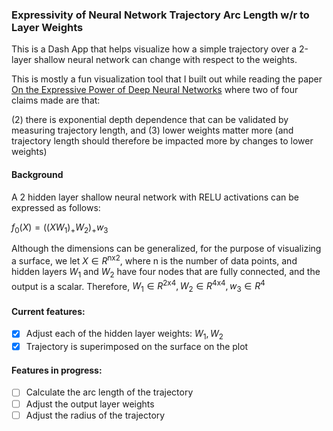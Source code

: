 ### Expressivity of Neural Network Trajectory Arc Length w/r to Layer Weights

This is a Dash App that helps visualize how a simple trajectory over a 2-layer shallow neural network can change with respect to the weights. 

This is mostly a fun visualization tool that I built out while reading the paper [On the Expressive Power of Deep Neural Networks](https://proceedings.mlr.press/v70/raghu17a.html) where two of four claims made are that:

(2) there is exponential depth dependence that can be validated by measuring trajectory length, and 
(3) lower weights matter more (and trajectory length should therefore be impacted more by changes to lower weights)

#### Background
A 2 hidden layer shallow neural network with RELU activations can be expressed as follows:

$f_{0} (X) = ((XW_1)_{+} W_2)_{+} w_3$

Although the dimensions can be generalized, for the purpose of visualizing a surface, we let $X \in R^{\text{nx2}}$,
where n is the number of data points, and hidden layers $W_1$ and $W_2$ have four nodes that are fully connected, 
and the output is a scalar. Therefore, $W_1 \in R^{\text{2x4}}, W_2 \in R^{\text{4x4}}, w_3 \in R^{4}$

#### Current features:
- [x] Adjust each of the hidden layer weights: $W_1, W_2$
- [x] Trajectory is superimposed on the surface on the plot

#### Features in progress: 
- [ ] Calculate the arc length of the trajectory
- [ ] Adjust the output layer weights
- [ ] Adjust the radius of the trajectory
